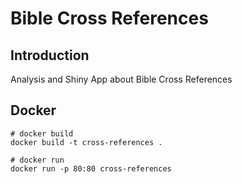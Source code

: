 # Bible Cross References

## Introduction

Analysis and Shiny App about Bible Cross References

## Docker

```
# docker build
docker build -t cross-references .

# docker run
docker run -p 80:80 cross-references
```
